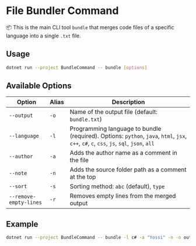 # File Bundler Command

📦 This is the main CLI tool `bundle` that merges code files of a specific language into a single `.txt` file.

## Usage

```bash
dotnet run --project BundleCommand -- bundle [options]
```

## Available Options

| Option                   | Alias | Description |
|--------------------------|-------|-------------|
| `--output`               | `-o`  | Name of the output file (default: `bundle.txt`) |
| `--language`             | `-l`  | Programming language to bundle (required). Options: `python`, `java`, `html`, `jsx`, `c++`, `c#`, `c`, `css`, `js`, `sql`, `json`, `all` |
| `--author`               | `-a`  | Adds the author name as a comment in the file |
| `--note`                 | `-n`  | Adds the source folder path as a comment at the top |
| `--sort`                 | `-s`  | Sorting method: `abc` (default), `type` |
| `--remove-empty-lines`   | `-r`  | Removes empty lines from the merged output |

## Example

```bash
dotnet run --project BundleCommand -- bundle -l c# -a "Yossi" -n -o output.txt -s abc -r
```
 
